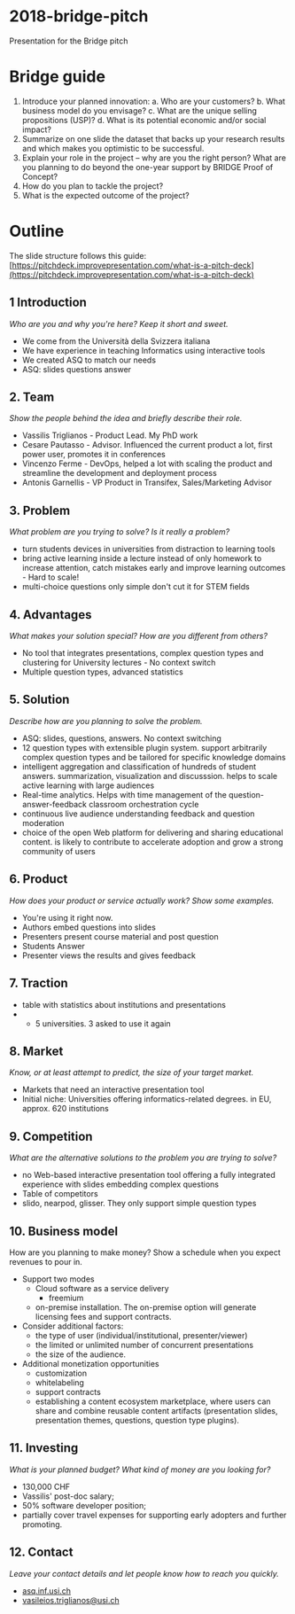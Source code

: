 # 2018-bridge-pitch
Presentation for the Bridge pitch

# Bridge guide

1. Introduce your planned innovation:
    a. Who are your customers?
    b. What business model do you envisage?
    c. What are the unique selling propositions (USP)?
    d. What is its potential economic and/or social impact?
2. Summarize on one slide the dataset that backs up your research results and which
makes you optimistic to be successful.
3. Explain your role in the project – why are you the right person? What are you planning
to do beyond the one-year support by BRIDGE Proof of Concept?
4. How do you plan to tackle the project?
5. What is the expected outcome of the project?

# Outline

The slide structure follows this guide: [https://pitchdeck.improvepresentation.com/what-is-a-pitch-deck](https://pitchdeck.improvepresentation.com/what-is-a-pitch-deck)

## 1 Introduction
_Who are you and why you're here? Keep it short and sweet._

* We come from the Università della Svizzera italiana
* We have experience in teaching Informatics using interactive tools
* We created ASQ to match our needs
* ASQ: slides questions answer

## 2. Team
_Show the people behind the idea and briefly describe their role._

* Vassilis Triglianos - Product Lead. My PhD work
* Cesare Pautasso - Advisor. Influenced the current product a lot, first power user, promotes it in conferences
* Vincenzo Ferme - DevOps, helped a lot with scaling the product and streamline the development and deployment process
* Antonis Garnellis - VP Product in Transifex, Sales/Marketing Advisor

## 3. Problem
_What problem are you trying to solve? Is it really a problem?_

* turn students devices in universities from distraction to learning tools
* bring active learning inside a lecture instead of only homework to increase attention, catch mistakes early and improve learning outcomes - Hard to scale!
* multi-choice questions only simple don't cut it for STEM fields

## 4. Advantages
_What makes your solution special? How are you different from others?_

* No tool that integrates presentations, complex question types and clustering for University lectures - No context switch
* Multiple question types, advanced statistics

## 5. Solution
_Describe how are you planning to solve the problem._

* ASQ: slides, questions, answers. No context switching
* 12 question types with extensible plugin system. support arbitrarily complex question types and be tailored for specific knowledge domains
* intelligent aggregation and classification of hundreds of student answers. summarization, visualization and discusssion. helps to scale active learning with large audiences
* Real-time analytics. Helps with time management of the question-answer-feedback classroom orchestration cycle
* continuous live audience understanding feedback and question moderation
* choice of the open Web platform for delivering and sharing educational content. is likely to contribute to accelerate adoption and grow a strong community of users


## 6. Product
_How does your product or service actually work? Show some examples._

<!--First bullet point. Nice! BUT: I would include tailored questions in the previous slide, or at least one if there is not time. This help a lot to let them understanding what they are using. Better if it is a question related to teaching activities, but contextualized to the audience. We can think together on this. -->
* You're using it right now.
* Authors embed questions into slides
* Presenters present course material and post question
* Students Answer
* Presenter views the results and gives feedback
<!--I would mention something about the possibility for the presenter to also use the feedback to tailor the lecture to the audience understanding, and not just passively provide content to the students that are not interested, and could probably do the same and in a much more effective way, by accessing structured online material on the same content (this is true especially for what concern computer science)-->

## 7. Traction

* table with statistics about institutions and presentations
* * 5 universities. 3 asked to use it again <!--make it clear why the other two did not ask, if it is at our advantage-->

## 8. Market
_Know, or at least attempt to predict, the size of your target market._

* Markets that need an interactive presentation tool
* Initial niche: Universities offering informatics-related degrees. in EU, approx. 620 institutions

## 9. Competition
_What are the alternative solutions to the problem you are trying to solve?_

* no Web-based interactive presentation tool offering a fully integrated experience with slides embedding complex questions
* Table of competitors
* slido, nearpod, glisser. They only support simple question types <!--make it cler why, in our experience, we know this is not good enough-->

## 10. Business model
How are you planning to make money? Show a schedule when you expect revenues to pour in.

* Support two modes
    * Cloud software as a service delivery
        - freemium
    * on-premise installation. The on-premise option will generate licensing fees and support contracts.
* Consider additional factors:
    - the type of user (individual/institutional, presenter/viewer)
    -  the limited or unlimited number of concurrent presentations
    -  the size of the audience. 
* Additional monetization opportunities 
    -  customization
    -  whitelabeling
    -  support contracts
    -  establishing a content ecosystem marketplace, where users can share and combine reusable content artifacts (presentation slides, presentation themes, questions, question type plugins).

## 11. Investing
_What is your planned budget? What kind of money are you looking for?_

* 130,000 CHF
* Vassilis' post-doc salary;
* 50% software developer position;
* partially cover travel expenses for supporting early adopters and further promoting.

## 12. Contact
_Leave your contact details and let people know how to reach you quickly._

* [asq.inf.usi.ch](http://asq.inf.usi.ch)
* [vasileios.triglianos@usi.ch](mailto:vasileios.triglianos@usi.ch)

